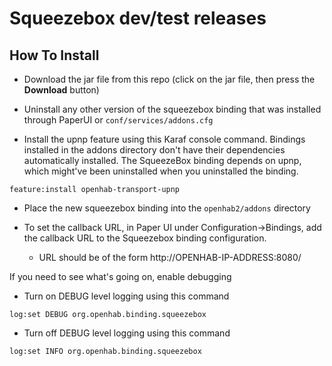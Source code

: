# Squeezebox dev/test releases

## How To Install

- Download the jar file from this repo (click on the jar file, then press the **Download** button)

- Uninstall any other version of the squeezebox binding that was installed through PaperUI or `conf/services/addons.cfg`

- Install the upnp feature using this Karaf console command. Bindings installed in the addons directory don't have their dependencies automatically installed. The SqueezeBox binding depends on upnp, which might've been uninstalled when you uninstalled the binding.

```
feature:install openhab-transport-upnp
```

- Place the new squeezebox binding into the `openhab2/addons` directory

- To set the callback URL, in Paper UI under Configuration->Bindings, add the callback URL to the Squeezebox binding configuration.

  - URL should be of the form http://OPENHAB-IP-ADDRESS:8080/

If you need to see what's going on, enable debugging

- Turn on DEBUG level logging using this command

```
log:set DEBUG org.openhab.binding.squeezebox
```

- Turn off DEBUG level logging using this command

```
log:set INFO org.openhab.binding.squeezebox
```
